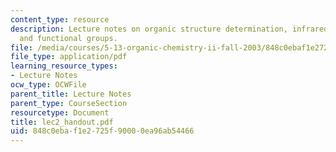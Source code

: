 ```yaml
---
content_type: resource
description: Lecture notes on organic structure determination, infrared spectroscopy,
  and functional groups.
file: /media/courses/5-13-organic-chemistry-ii-fall-2003/848c0ebaf1e2725f90000ea96ab54466_lec2_handout.pdf
file_type: application/pdf
learning_resource_types:
- Lecture Notes
ocw_type: OCWFile
parent_title: Lecture Notes
parent_type: CourseSection
resourcetype: Document
title: lec2_handout.pdf
uid: 848c0eba-f1e2-725f-9000-0ea96ab54466
---
```

